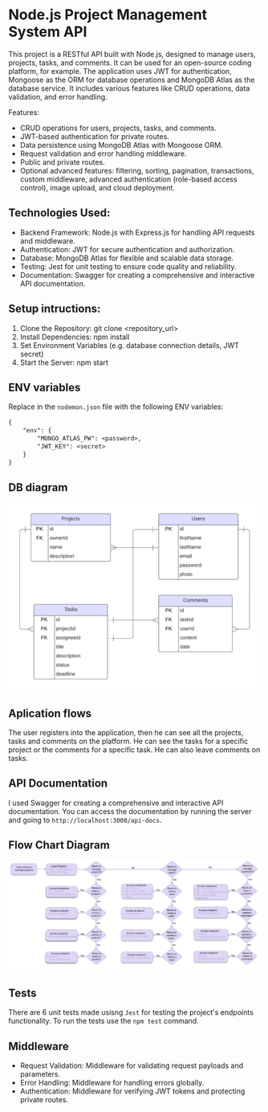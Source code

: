 # Node.js Project Management System API

This project is a RESTful API built with Node.js, designed to manage users, projects, tasks, and comments. It can be used for an open-source coding platform, for example. The application uses JWT for authentication, Mongoose as the ORM for database operations and MongoDB Atlas as the database service. It includes various features like CRUD operations, data validation, and error handling.

Features:
- CRUD operations for users, projects, tasks, and comments.
- JWT-based authentication for private routes.
- Data persistence using MongoDB Atlas with Mongoose ORM.
- Request validation and error handling middleware.
- Public and private routes.
- Optional advanced features: filtering, sorting, pagination, transactions, custom middleware, advanced authentication (role-based access control), image upload, and cloud deployment.

## Technologies Used:

- Backend Framework: Node.js with Express.js for handling API requests and middleware.
- Authentication: JWT for secure authentication and authorization.
- Database: MongoDB Atlas for flexible and scalable data storage.
- Testing: Jest for unit testing to ensure code quality and reliability.
- Documentation: Swagger for creating a comprehensive and interactive API documentation.

## Setup intructions:
1. Clone the Repository: git clone <repository_url>
2. Install Dependencies: npm install
3. Set Environment Variables (e.g. database connection details, JWT secret)
5. Start the Server: npm start

## ENV variables

Replace in the `nodemon.json` file with the following ENV variables:
```
{
    "env": {
        "MONGO_ATLAS_PW": <password>,
        "JWT_KEY": <secret>
    }
}
```

## DB diagram
![DatabaseDiagram](https://github.com/anamariapanait10/ProjectManagementRESTAPI/blob/main/db_diagram.png)

## Aplication flows
The user registers into the application, then he can see all the projects, tasks and comments on the platform. He can see the tasks for a specific project or the comments for a specific task. He can also leave comments on tasks.

## API Documentation
I used Swagger for creating a comprehensive and interactive API documentation. You can access the documentation by running the server and going to `http://localhost:3000/api-docs`.

## Flow Chart Diagram
![FlowChartDiagram](https://github.com/anamariapanait10/ProjectManagementRESTAPI/blob/main/FlowChartDiagram.png)

## Tests

There are 6 unit tests made usisng `Jest` for testing the project's endpoints functionality. To run the tests use the `npm test` command.

## Middleware
- Request Validation: Middleware for validating request payloads and parameters.
- Error Handling: Middleware for handling errors globally.
- Authentication: Middleware for verifying JWT tokens and protecting private routes.